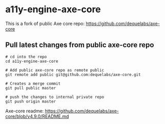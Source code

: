 # a11y-engine-axe-core

This is a fork of public Axe core repo:
https://github.com/dequelabs/axe-core

## Pull latest changes from public axe-core repo

```
# cd into the repo
cd a11y-engine-axe-core

# Add public axe-core repo as remote public
git remote add public git@github.com:dequelabs/axe-core.git

# Creates a merge commit
git pull public master

# push the changes to internal private repo
git push origin master
```

Axe-core readme: https://github.com/dequelabs/axe-core/blob/v4.9.0/README.md
